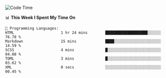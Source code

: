 <!--START_SECTION:waka-->
![Code Time](http://img.shields.io/badge/Code%20Time-1%2C037%20hrs%2038%20mins-blue)

📊 **This Week I Spent My Time On** 

```text
💬 Programming Languages: 
HTML                     1 hr 24 mins        ███████████████████░░░░░░   76.78 % 
Markdown                 15 mins             ████░░░░░░░░░░░░░░░░░░░░░   14.59 % 
SCSS                     4 mins              █░░░░░░░░░░░░░░░░░░░░░░░░   04.08 % 
TOML                     3 mins              █░░░░░░░░░░░░░░░░░░░░░░░░   03.62 % 
XML                      0 secs              ░░░░░░░░░░░░░░░░░░░░░░░░░   00.45 % 
```


<!--END_SECTION:waka-->